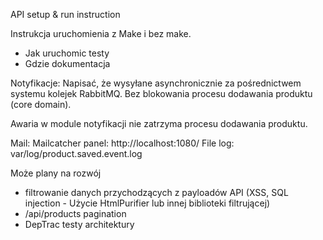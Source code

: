 API setup & run instruction


Instrukcja uruchomienia z Make i bez make.
- Jak uruchomic testy
- Gdzie dokumentacja



Notyfikacje:
Napisać, że wysyłane asynchronicznie za pośrednictwem systemu kolejek RabbitMQ.
Bez blokowania procesu dodawania produktu (core domain).

Awaria w module notyfikacji nie zatrzyma procesu dodawania produktu.


Mail: Mailcatcher panel:  http://localhost:1080/
File log: var/log/product.saved.event.log


Może plany na rozwój
- filtrowanie danych przychodzących z payloadów API (XSS, SQL injection - Użycie HtmlPurifier lub innej biblioteki filtrującej)  
- /api/products pagination
- DepTrac testy architektury

